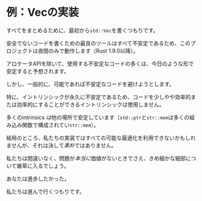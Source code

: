 # <!--Example: Implementing Vec--> 例：Vecの実装

<!--To bring everything together, we're going to write `std::Vec` from scratch.-->
すべてをまとめるために、最初から`std::Vec`を書くつもりです。
<!--Because all the best tools for writing unsafe code are unstable, this project will only work on nightly (as of Rust 1.9.0).-->
安全でないコードを書くための最良のツールはすべて不安定であるため、このプロジェクトは夜間のみで動作します（Rust 1.9.0以降）。
<!--With the exception of the allocator API, much of the unstable code we'll use is expected to be stabilized in a similar form as it is today.-->
アロケータAPIを除いて、使用する不安定なコードの多くは、今日のような形で安定すると予想されます。

<!--However we will generally try to avoid unstable code where possible.-->
しかし、一般的に、可能であれば不安定なコードを避けようとします。
<!--In particular we won't use any intrinsics that could make a code a little bit nicer or efficient because intrinsics are permanently unstable.-->
特に、イントリンシックが永久に不安定であるため、コードを少しやや効率的または効率的にすることができるイントリンシックは使用しません。
<!--Although many intrinsics *do* become stabilized elsewhere (`std::ptr` and `str::mem` consist of many intrinsics).-->
多くのintrinsics *は*他の場所で安定しています（`std::ptr`と`str::mem`は多くの組み込み関数で構成されてい`str::mem`）。

<!--Ultimately this means our implementation may not take advantage of all possible optimizations, though it will be by no means *naive*.-->
結局のところ、私たちの実装ではすべての可能な最適化を利用できないかもしれませんが、それは決して*素朴*ではありません。
<!--We will definitely get into the weeds over nitty-gritty details, even when the problem doesn't *really* merit it.-->
私たちは間違いなく、問題が*本当に*価値がないときでさえ、きめ細かな細部について雑草に入るでしょう。

<!--You wanted advanced.-->
あなたは進歩したかった。
<!--We're gonna go advanced.-->
私たちは進んで行くつもりです。

